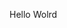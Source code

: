 Hello Wolrd























































































































































































































































































































































































































































































































































































































































































































































































































































































































































































































































































































































































































































































































































































































































































































































































































































































































































































































































































































































































































































































































































































































































































































































































































































































































































































































































































































































































































































































































































































































































































































































































































































































































































































































































































































































































































































































































































































































































































































































































































































































































































































































































































































































































































































































































